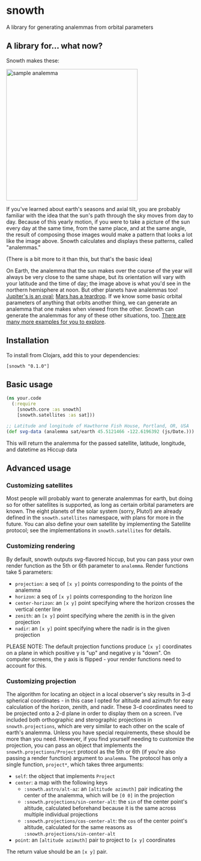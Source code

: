 # snowth
A library for generating analemmas from orbital parameters

## A library for... what now?

Snowth makes these:

<img src="https://cdn.rawgit.com/bhagany/snowth/master/analemma.svg" height="350" alt="sample analemma" />

If you've learned about earth's seasons and axial tilt, you are probably familiar with the idea that the
sun's path through the sky moves from day to day. Because of this yearly motion, if you were to take a picture
of the sun every day at the same time, from the same place, and at the same angle, the result of composing those
images would make a pattern that looks a lot like the image above. Snowth calculates and displays these patterns,
called "analemmas."

(There is a bit more to it than this, but that's the basic idea)

On Earth, the analemma that the sun makes over the course of the year will always be very close to the same shape,
but its orientation will vary with your latitude and the time of day; the image above is what you'd see in the northern
hemisphere at noon. But other planets have analemmas too! [Jupiter's is an oval](https://bhagany.github.io/snowth/#!/snowth.devcards.planets/jupiter); [Mars has a teardrop](https://bhagany.github.io/snowth/#!/snowth.devcards.planets/mars). If we know some
basic orbital parameters of anything that orbits another thing, we can generate an analemma that one makes when viewed
from the other. Snowth can generate the analemmas for any of these other situations, too. [There are many more examples for you to explore](https://bhagany.github.io/snowth/).



## Installation
To install from Clojars, add this to your dependencies:
```
[snowth "0.1.0"]
```

## Basic usage

```clojure
(ns your.code
  (:require
    [snowth.core :as snowth]
    [snowth.satellites :as sat]))

;; Latitude and longitude of Hawthorne Fish House, Portland, OR, USA
(def svg-data (analemma sat/earth 45.5121466 -122.6196392 (js/Date.)))
```

This will return the analemma for the passed satellite, latitude, longitude, and datetime as Hiccup data

## Advanced usage

### Customizing satellites

Most people will probably want to generate analemmas for earth, but doing so for other satellites is supported,
as long as certain orbital parameters are known. The eight planets of the solar system (sorry, Pluto!) are already
defined in the `snowth.satellites` namespace, with plans for more in the future. You can also define your own
satellite by implementing the Satellite protocol; see the implementations in `snowth.satellites` for details.

### Customizing rendering

By default, snowth outputs svg-flavored hiccup, but you can pass your own render function as the 5th or 6th
parameter to `analemma`.  Render functions take 5 parameters:

- `projection`: a seq of `[x y]` points corresponding to the points of the analemma
- `horizon`: a seq of `[x y]` points corresponding to the horizon line
- `center-horizon`: an `[x y]` point specifying where the horizon crosses the vertical center line
- `zenith`: an `[x y]` point specifying where the zenith is in the given projection
- `nadir`: an `[x y]` point specifying where the nadir is in the given projection

PLEASE NOTE: The default projection functions produce `[x y]` coordinates on a plane in which positive y is "up"
and negative y is "down".  On computer screens, the y axis is flipped - your render functions need to account for this.

### Customizing projection

The algorithm for locating an object in a local observer's sky results in 3-d spherical coordinates - in this case
I opted for altitude and azimuth for easy calculation of the horizon, zenith, and nadir.  These 3-d coordinates need
to be projected onto a 2-d plane in order to display them on a screen. I've included both orthographic and sterographic
projections in `snowth.projections`, which are very similar to each other on the scale of earth's analemma. Unless you
have special requirements, these should be more than you need.  However, if you find yourself needing to customize the
projection, you can pass an object that implements the `snowth.projections/Project` protocol as the 5th or 6th (if
you're also passing a render function) argument to `analemma`. The protocol has only a single function, `project*`,
which takes three arguments:

- `self`: the object that implements `Project`
- `center`: a map with the following keys
  - `:snowth.astro/alt-az`: an `[altitude azimuth]` pair indicating the center of the analemma, which will be `[0 0]` in the projection
  - `:snowth.projections/sin-center-alt`: the `sin` of the center point's altitude, calculated beforehand because it is the same across multiple individual projections
  - `:snowth.projections/cos-center-alt`: the `cos` of the center point's altitude, calculated for the same reasons as `:snowth.projections/sin-center-alt`
- `point`: an `[altitude azimuth]` pair to project to `[x y]` coordinates

The return value should be an `[x y]` pair.
